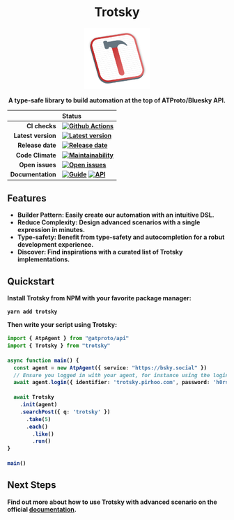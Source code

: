 <h1 align="center">Trotsky</h1>
<p align="center">
  <a href="https://trotsky.pirhoo.com"  align="center">
    <img src="./docs/public/logo-square-light.svg" width="150">
  </a>
</p>
<p align="center"><strong>A type-safe library to build automation at the top of ATProto/Bluesky API.<strong></p>

<div align="center">

|      | Status |
| ---: | :--- |
| **CI checks** | [![Github Actions](https://img.shields.io/github/actions/workflow/status/pirhoo/trotsky/main.yml?style=flat-square)](https://github.com/pirhoo/trotsky/actions/workflows/main.yml) |
| **Latest version** | [![Latest version](https://img.shields.io/npm/v/trotsky?style=flat-square&color=success)](https://www.npmjs.com/package/trotsky) |
|   **Release date** | [![Release date](https://img.shields.io/npm/last-update/trotsky?style=flat-square&color=success)](https://github.com/pirhoo/trotsky/releases/latest) |
|   **Code Climate** | [![Maintainability](https://img.shields.io/codeclimate/maintainability/pirhoo/trotsky?style=flat-square)](https://codeclimate.com/github/pirhoo/trotsky) |
|    **Open issues** | [![Open issues](https://img.shields.io/github/issues/pirhoo/trotsky?style=flat-square&color=success)](https://github.com/ICIJ/datashare/issues/) |
|  **Documentation** | [![Guide](https://img.shields.io/badge/Guide-b92e2e?style=flat-square)](https://trotsky.pirhoo.com/guide/getting-started.html) [![API](https://img.shields.io/badge/API-b92e2e?style=flat-square)](https://trotsky.pirhoo.com/api/reference/) |

</div>

## Features

* **Builder Pattern**: Easily create our automation with an intuitive DSL.
* **Reduce Complexity**: Design advanced scenarios with a single expression in minutes.
* **Type-safety**: Benefit from type-safety and autocompletion for a robut development experience.
* **Discover**: Find inspirations with a curated list of Trotsky implementations.

## Quickstart

Install Trotsky from NPM with your favorite package manager:

```
yarn add trotsky
```

Then write your script using Trotsky:

```ts
import { AtpAgent } from "@atproto/api"
import { Trotsky } from "trotsky"

async function main() {
  const agent = new AtpAgent({ service: "https://bsky.social" })
  // Ensure you logged in with your agent, for instance using the login method
  await agent.login({ identifier: 'trotsky.pirhoo.com', password: 'h0rs3!' })

  await Trotsky
    .init(agent)
    .searchPost({ q: 'trotsky' })
      .take(5)
      .each()
        .like()
        .run()
}

main()
```

## Next Steps

Find out more about how to use Trotsky with advanced scenario on the official [documentation](https://trotsky.pirhoo.com).

